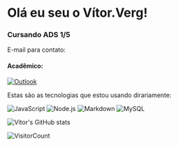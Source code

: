 
# Olá eu seu o Vítor.Verg!

### Cursando ADS 1/5

E-mail para contato:

#### Acadêmico:
[![Outlook](https://img.shields.io/badge/Microsoft_Outlook-blue?style=for-the-badge&logo=microsoft-outlook&logoColor=white)](VITOR.SOUZA@edu.pe.senac.br)

Estas são as tecnologias que estou usando dirariamente:

![JavaScript](https://img.shields.io/badge/JavaScript-yellow?style=for-the-badge&logo=javascript&logoColor=white)
![Node.js](https://img.shields.io/badge/Node.js-green?style=for-the-badge&logo=node.js&logoColor=white)
![Markdown](https://img.shields.io/badge/Markdown-orange?style=for-the-badge&logo=markdown&logoColor=white)
![MySQL](https://img.shields.io/badge/MySQL-00000F?style=for-the-badge&logo=mysql&logoColor=white)

![Vítor's GitHub stats](https://github-readme-stats.vercel.app/api?username=Vitorverg97&show_icons=true&theme=dark)

![VisitorCount](https://profile-counter.glitch.me/{Vitorverg97}/count.svg)
